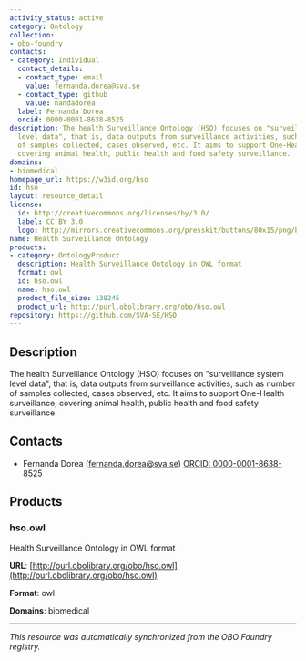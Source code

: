 ```yaml
---
activity_status: active
category: Ontology
collection:
- obo-foundry
contacts:
- category: Individual
  contact_details:
  - contact_type: email
    value: fernanda.dorea@sva.se
  - contact_type: github
    value: nandadorea
  label: Fernanda Dorea
  orcid: 0000-0001-8638-8525
description: The health Surveillance Ontology (HSO) focuses on "surveillance system
  level data", that is, data outputs from surveillance activities, such as number
  of samples collected, cases observed, etc. It aims to support One-Health surveillance,
  covering animal health, public health and food safety surveillance.
domains:
- biomedical
homepage_url: https://w3id.org/hso
id: hso
layout: resource_detail
license:
  id: http://creativecommons.org/licenses/by/3.0/
  label: CC BY 3.0
  logo: http://mirrors.creativecommons.org/presskit/buttons/80x15/png/by.png
name: Health Surveillance Ontology
products:
- category: OntologyProduct
  description: Health Surveillance Ontology in OWL format
  format: owl
  id: hso.owl
  name: hso.owl
  product_file_size: 138245
  product_url: http://purl.obolibrary.org/obo/hso.owl
repository: https://github.com/SVA-SE/HSO
---
```

## Description

The health Surveillance Ontology (HSO) focuses on "surveillance system level data", that is, data outputs from surveillance activities, such as number of samples collected, cases observed, etc. It aims to support One-Health surveillance, covering animal health, public health and food safety surveillance.

## Contacts

- Fernanda Dorea (fernanda.dorea@sva.se) [ORCID: 0000-0001-8638-8525](https://orcid.org/0000-0001-8638-8525)

## Products

### hso.owl

Health Surveillance Ontology in OWL format

**URL**: [http://purl.obolibrary.org/obo/hso.owl](http://purl.obolibrary.org/obo/hso.owl)

**Format**: owl

**Domains**: biomedical

---

*This resource was automatically synchronized from the OBO Foundry registry.*